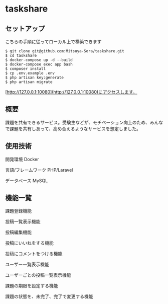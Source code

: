 # taskshare

## セットアップ

こちらの手順に従ってローカル上で構築できます


```
$ git clone git@github.com:Mitsuya-Sora/taskshare.git
$ cd taskshare
$ docker-compose up -d --build
$ docker-compose exec app bash
$ composer install
$ cp .env.example .env
$ php artisan key:generate
$ php artisan migrate
```
[http://127.0.0.1:10080](http://127.0.0.1:10080)にアクセスします。

## 概要

課題を共有できるサービス。受験生などが、モチベーション向上のため、みんなで課題を共有しあって、高め合えるようなサービスを想定しました。

## 使用技術

開発環境 Docker

言語/フレームワーク PHP/Laravel

データベース MySQL

## 機能一覧

課題登録機能

投稿一覧表示機能

投稿編集機能

投稿にいいねをする機能

投稿にコメントをつける機能

ユーザー一覧表示機能

ユーザーごとの投稿一覧表示機能

課題の期限を設定する機能

課題の状態を、未完了、完了で変更する機能
